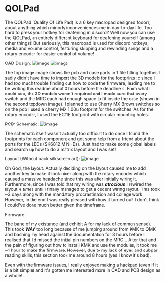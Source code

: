 # QOLPad

The QOLPad (Quality Of Life Pad) is a 6 key macropad designed fooorr, about anything which minorly inconveniences me in day-to-day life.
Too hard to press your hotkey for deafening in discord? Well now you can use the QOLPad, an entirely different keyboard for deafening yourself (among other things)!
But seriously, this macropad is used for discord hotkeys, media and volume control, featuring skipping and rewinding songs and a rotary encoder for easier control of volume!

CAD Design:
![image](https://github.com/user-attachments/assets/5ce9eabe-ca9a-4400-839e-e98805dabedd)
![image](https://github.com/user-attachments/assets/b8eb4b18-26bd-403c-b3a4-eb7c26b96b4b)

The top image image shows the pcb and case parts in 1 file fitting together. I sadly didn't have time to import the 3D models for the footprints :c since I had *too* much trouble finding out how to code the firmware, leading me to be writing this readme about 3 hours before the deadline :l. From what I could see, the 3D models weren't required and I made sure that every switch and the MRC each had enough space to fit inside the case (shown in the second topdown image). I planned to use Cherry MX Brown switches so on the pcb I used a cherry MX 1.00u footprint for the switches. As for the rotary encoder, I used the EC11E footprint with circular mounting holes.

PCB:
Schematic:
![image](https://github.com/user-attachments/assets/7e27b659-25d0-4383-8e0a-2b9e0aa7cc1e)

The schematic itself wasn't actually too difficult to do once I found the footprints for each component and got some help from a friend about the ports for the LEDs (SK6812 MINI-Es). Just had to make some global labels and search up how to do a matrix layout and I was set!

Layout (Without back silkscreen art):
![image](https://github.com/user-attachments/assets/17fecf9d-68d9-4603-acc8-514441187dff)

Oh God, the layout. Actually deciding on the layout caused me to add another key to make it look nicer along with the rotary encoder which caused a massive headache since this was after initially wiring it. Furthermore, since I was told that my wiring was ***atrocious*** I rewired the layout *4 times* until I finally managed to get a decent wiring layout. This took ~3 days along with the mandatory procrastination and college work. However, in the end I was really pleased with how it turned out! I don't think I could've done much better given the timeframe.

Firmware:

The bane of my existance (and exhibit A for my lack of common sense). This took ***WAY*** too long because of me jumping around from KMK to QMK and bashing my head against the documentation for 3 hours before I realised that I'd missed the initial pin numbers on the MRC... After that and the pain of figuring out how to install KMK and use the modules, it took me ~1 hour to make the firmware. However, due to my lack of eyes and subpar reading skills, this section took me around 8 hours (yes I know it's bad).

Even with the firmware issues, I really enjoyed making a hackpad (even if it is a bit simple) and it's gotten me interested more in CAD and PCB design as a whole!
